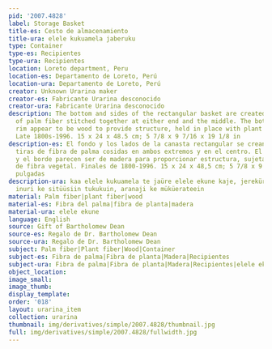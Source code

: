 ```yaml
---
pid: '2007.4828'
label: Storage Basket
title-es: Cesto de almacenamiento
title-ura: elele kukuamela jaberuku
type: Container
type-es: Recipientes
type-ura: Recipientes
location: Loreto department, Peru
location-es: Departamento de Loreto, Perú
location-ura: Departamento de Loreto, Perú
creator: Unknown Urarina maker
creator-es: Fabricante Urarina desconocido
creator-ura: Fabricante Urarina desconocido
description: The bottom and sides of the rectangular basket are created from strips
  of palm fiber stitched together at either end and the middle. The bottom edge and
  rim appear to be wood to provide structure, held in place with plant fiber string.
  Late 1800s-1996. 15 x 24 x 48.5 cm; 5 7/8 x 9 7/16 x 19 1/8 in
description-es: El fondo y los lados de la canasta rectangular se crean a partir de
  tiras de fibra de palma cosidas en ambos extremos y en el centro. El borde inferior
  y el borde parecen ser de madera para proporcionar estructura, sujetados con cuerdas
  de fibra vegetal. Finales de 1800-1996. 15 x 24 x 48,5 cm; 5 7/8 x 9 7/16 x 19 1/8
  pulgadas
description-ura: kaa elele kukuamela te jaüre elele ekune kaje, jerekürüane tabinejein,
  inuri ke sitüüsiin tukukuin, aranaji ke müküerateein
material: Palm fiber|plant fiber|wood
material-es: Fibra del palma|fibra de planta|madera
material-ura: elele ekune
language: English
source: Gift of Bartholomew Dean
source-es: Regalo de Dr. Bartholomew Dean
source-ura: Regalo de Dr. Bartholomew Dean
subject: Palm fiber|Plant fiber|Wood|Container
subject-es: Fibra de palma|Fibra de planta|Madera|Recipientes
subject-ura: Fibra de palma|Fibra de planta|Madera|Recipientes|elele ekune
object_location:
image_small:
image_thumb:
display_template:
order: '018'
layout: urarina_item
collection: urarina
thumbnail: img/derivatives/simple/2007.4828/thumbnail.jpg
full: img/derivatives/simple/2007.4828/fullwidth.jpg
---
```


